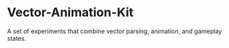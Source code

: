# Vector-Animation-Kit
A set of experiments that combine vector parsing, animation, and gameplay states.
